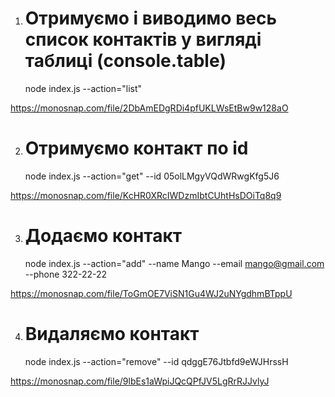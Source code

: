 1. # Отримуємо і виводимо весь список контактів у вигляді таблиці (console.table)
   node index.js --action="list"

https://monosnap.com/file/2DbAmEDgRDi4pfUKLWsEtBw9w128aO

2. # Отримуємо контакт по id
   node index.js --action="get" --id 05olLMgyVQdWRwgKfg5J6

https://monosnap.com/file/KcHR0XRcIWDzmIbtCUhtHsDOiTq8q9

3. # Додаємо контакт
   node index.js --action="add" --name Mango --email mango@gmail.com --phone 322-22-22

https://monosnap.com/file/ToGmOE7ViSN1Gu4WJ2uNYgdhmBTppU

4. # Видаляємо контакт
   node index.js --action="remove" --id qdggE76Jtbfd9eWJHrssH

https://monosnap.com/file/9lbEs1aWpiJQcQPfJV5LgRrRJJvlyJ
